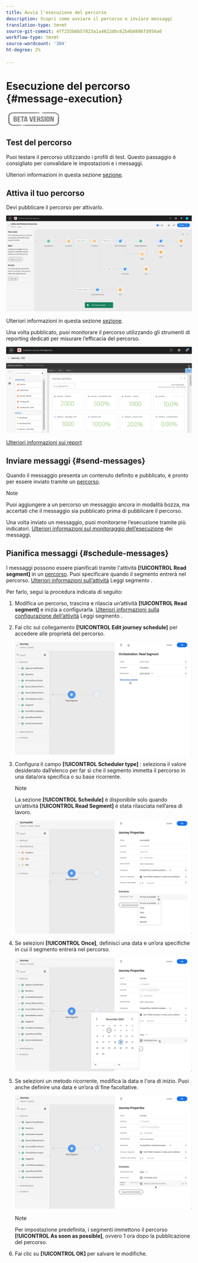 ```yaml
---
title: Avvia l'esecuzione del percorso
description: Scopri come avviare il percorso e inviare messaggi
translation-type: tm+mt
source-git-commit: 4ff255b6b57823a1a4622dbc62b4b8886fd956a0
workflow-type: tm+mt
source-wordcount: '304'
ht-degree: 2%

---
```



# Esecuzione del percorso {#message-execution}

![](../assets/do-not-localize/badge.png)

## Test del percorso

Puoi testare il percorso utilizzando i profili di test. Questo passaggio è consigliato per convalidare le impostazioni e i messaggi.

Ulteriori informazioni in questa sezione [sezione](testing-the-journey.md).

## Attiva il tuo percorso

Devi pubblicare il percorso per attivarlo.

![](../assets/jo-journeyuc2_32bis.png)

Ulteriori informazioni in questa sezione [sezione](publishing-the-journey.md).


Una volta pubblicato, puoi monitorare il percorso utilizzando gli strumenti di reporting dedicati per misurare l’efficacia del percorso.

![](../assets/jo-dynamic_report_journey_12.png)

[Ulteriori informazioni sui report](../reports/live-report.md)

## Inviare messaggi {#send-messages}

Quando il messaggio presenta un contenuto definito e pubblicato, è pronto per essere inviato tramite un [percorso](journey.md).

>[!NOTE]
>
>Puoi aggiungere a un percorso un messaggio ancora in modalità bozza, ma accertati che il messaggio sia pubblicato prima di pubblicare il percorso.

Una volta inviato un messaggio, puoi monitorarne l’esecuzione tramite più indicatori. [Ulteriori informazioni sul monitoraggio dell’esecuzione](../message-monitoring.md) dei messaggi.

## Pianifica messaggi {#schedule-messages}

I messaggi possono essere pianificati tramite l&#39;attività **[!UICONTROL Read segment]** in un [percorso](journey.md). Puoi specificare quando il segmento entrerà nel percorso. [Ulteriori informazioni sull’attività](read-segment.md) Leggi segmento .

Per farlo, segui la procedura indicata di seguito:

1. Modifica un percorso, trascina e rilascia un’attività **[!UICONTROL Read segment]** e inizia a configurarla. [Ulteriori informazioni sulla configurazione dell’attività](read-segment.md#configuring-segment-trigger-activity) Leggi segmento .

1. Fai clic sul collegamento **[!UICONTROL Edit journey schedule]** per accedere alle proprietà del percorso.

   ![](../assets/message-read-segment-schedule.png)

1. Configura il campo **[!UICONTROL Scheduler type]** : seleziona il valore desiderato dall’elenco per far sì che il segmento immetta il percorso in una data/ora specifica o su base ricorrente.

   >[!NOTE]
   >
   >La sezione **[!UICONTROL Schedule]** è disponibile solo quando un’attività **[!UICONTROL Read Segment]** è stata rilasciata nell’area di lavoro.

   ![](../assets/message-read-segment-scheduler.png)

1. Se selezioni **[!UICONTROL Once]**, definisci una data e un’ora specifiche in cui il segmento entrerà nel percorso.

   ![](../assets/message-read-segment-scheduler-once.png)

1. Se selezioni un metodo ricorrente, modifica la data e l&#39;ora di inizio. Puoi anche definire una data e un’ora di fine facoltative.

   ![](../assets/message-read-segment-scheduler-daily.png)

   >[!NOTE]
   >
   >Per impostazione predefinita, i segmenti immettono il percorso **[!UICONTROL As soon as possible]**, ovvero 1 ora dopo la pubblicazione del percorso.

1. Fai clic su **[!UICONTROL OK]** per salvare le modifiche.

<!--Unitary messages that are triggered by an event within a journey cannot be scheduled.-->
